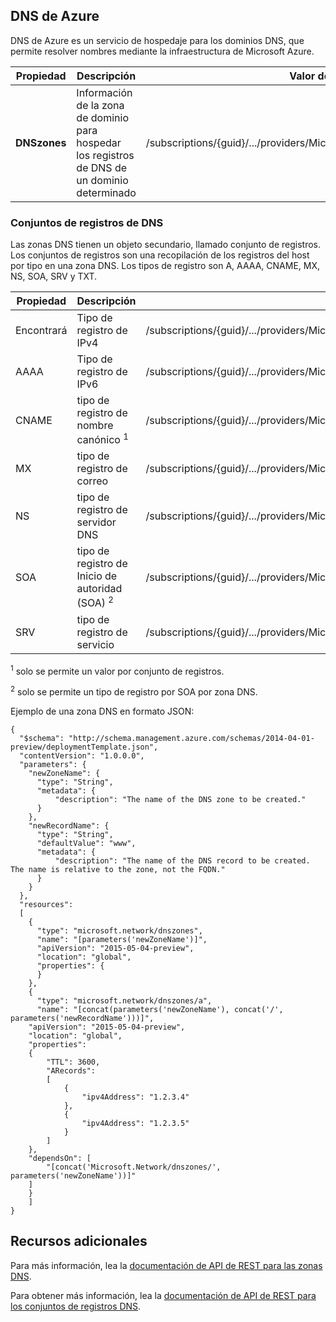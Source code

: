## DNS de Azure

DNS de Azure es un servicio de hospedaje para los dominios DNS, que permite resolver nombres mediante la infraestructura de Microsoft Azure.


| Propiedad | Descripción | Valor de ejemplo |
|---|---|---|
| **DNSzones** | Información de la zona de dominio para hospedar los registros de DNS de un dominio determinado | /subscriptions/{guid}/.../providers/Microsoft.Network/dnszones/contoso.com"| 


### Conjuntos de registros de DNS

Las zonas DNS tienen un objeto secundario, llamado conjunto de registros. Los conjuntos de registros son una recopilación de los registros del host por tipo en una zona DNS. Los tipos de registro son A, AAAA, CNAME, MX, NS, SOA, SRV y TXT.

| Propiedad | Descripción | Valor de ejemplo |
|---|---|---|
| Encontrará | Tipo de registro de IPv4 | /subscriptions/{guid}/.../providers/Microsoft.Network/dnszones/contoso.com/A/www |
| AAAA | Tipo de registro de IPv6| /subscriptions/{guid}/.../providers/Microsoft.Network/dnszones/contoso.com/AAAA/hostrecord |
| CNAME | tipo de registro de nombre canónico <sup>1</sup> | /subscriptions/{guid}/.../providers/Microsoft.Network/dnszones/contoso.com/CNAME/www |
| MX | tipo de registro de correo | /subscriptions/{guid}/.../providers/Microsoft.Network/dnszones/contoso.com/MX/mail |
| NS | tipo de registro de servidor DNS | /subscriptions/{guid}/.../providers/Microsoft.Network/dnszones/contoso.com/NS/ |
| SOA | tipo de registro de Inicio de autoridad (SOA) <sup>2</sup> | /subscriptions/{guid}/.../providers/Microsoft.Network/dnszones/contoso.com/SOA |
| SRV | tipo de registro de servicio | /subscriptions/{guid}/.../providers/Microsoft.Network/dnszones/contoso.com/SRV |

<sup>1</sup> solo se permite un valor por conjunto de registros.

<sup>2</sup> solo se permite un tipo de registro por SOA por zona DNS.

Ejemplo de una zona DNS en formato JSON:

	{
	  "$schema": "http://schema.management.azure.com/schemas/2014-04-01-preview/deploymentTemplate.json",
	  "contentVersion": "1.0.0.0",
	  "parameters": {
	    "newZoneName": {
	      "type": "String",
	      "metadata": {
	          "description": "The name of the DNS zone to be created."
	      }
	    },
	    "newRecordName": {
	      "type": "String",
	      "defaultValue": "www",
	      "metadata": {
	          "description": "The name of the DNS record to be created.  The name is relative to the zone, not the FQDN."
	      }
	    }
	  },
	  "resources": 
	  [
	    {
	      "type": "microsoft.network/dnszones",
	      "name": "[parameters('newZoneName')]",
	      "apiVersion": "2015-05-04-preview",
	      "location": "global",
	      "properties": {
	      }
	    },
	    {
	      "type": "microsoft.network/dnszones/a",
		  "name": "[concat(parameters('newZoneName'), concat('/', parameters('newRecordName')))]",
      	"apiVersion": "2015-05-04-preview",
      	"location": "global",
	  	"properties": 
	  	{
        	"TTL": 3600,
			"ARecords": 
			[
			    {
				    "ipv4Address": "1.2.3.4"
				},
				{
				    "ipv4Address": "1.2.3.5"
				}
			]
	  	},
	  	"dependsOn": [
        	"[concat('Microsoft.Network/dnszones/', parameters('newZoneName'))]"
      	]
    	}
	  	]
	}

## Recursos adicionales

Para más información, lea la [documentación de API de REST para las zonas DNS](https://msdn.microsoft.com/library/azure/mt130626.aspx).

Para obtener más información, lea la [documentación de API de REST para los conjuntos de registros DNS](https://msdn.microsoft.com/library/azure/mt130627.aspx).

<!---HONumber=AcomDC_0128_2016-->